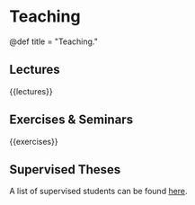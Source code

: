 # Teaching

@def title = "Teaching."

## Lectures

{{lectures}}

## Exercises & Seminars

{{exercises}}

## Supervised Theses

A list of supervised students can be found [here](/students/).